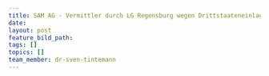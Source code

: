 ```yaml
---
title: SAM AG - Vermittler durch LG Regensburg wegen Drittstaateneinlagenvermittlung verurteilt
date:
layout: post
feature_bild_path:
tags: []
topics: []
team_member: dr-sven-tintemann
---
```

